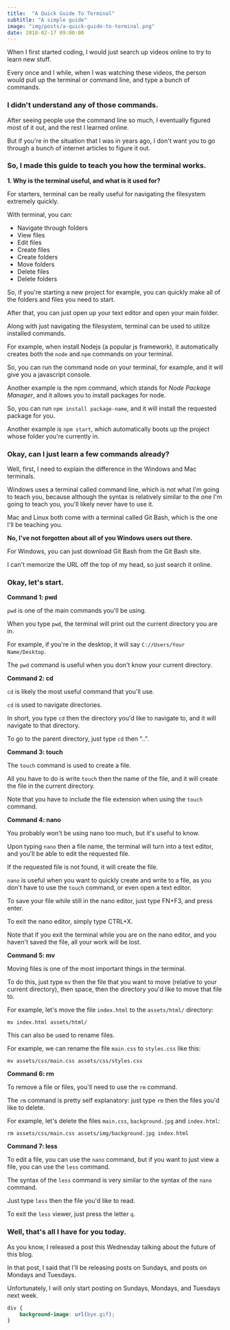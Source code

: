 ```yaml
---
title:  "A Quick Guide To Terminal"
subtitle: "A simple guide"
image: "img/posts/a-quick-guide-to-terminal.png"
date: 2018-02-17 09:00:00
---
```


When I first started coding, I would just search up videos online to try to learn new stuff.

Every once and I while, when I was watching these videos, the person would pull up the terminal or command line, and type a bunch of commands.

### I didn't understand any of those commands.

After seeing people use the command line so much, I eventually figured most of it out, and the rest I learned online.

But if you're in the situation that I was in years ago, I don't want you to go through a bunch of internet articles to figure it out.

### So, I made this guide to teach you how the terminal works.

**1. Why is the terminal useful, and what is it used for?**

For starters, terminal can be really useful for navigating the filesystem extremely quickly.

With terminal, you can:
- Navigate through folders
- View files
- Edit files
- Create files
- Create folders
- Move folders
- Delete files
- Delete folders

So, if you're starting a new project for example, you can quickly make all of the folders and files you need to start.

After that, you can just open up your text editor and open your main folder.

Along with just navigating the filesystem, terminal can be used to utilize installed commands.

For example, when install Nodejs (a popular js framework), it automatically creates both the ```node``` and ```npm``` commands on your terminal.

So, you can run the command node on your terminal, for example, and it will give you a javascript console.

Another example is the npm command, which stands for *Node Package Manager*, and it allows you to install packages for node.

So, you can run ```npm install package-name```, and it will install the requested package for you.

Another example is ```npm start```, which automatically boots up the project whose folder you're currently in.

### Okay, can I just learn a few commands already?

Well, first, I need to explain the difference in the Windows and Mac terminals.

Windows uses a terminal called command line, which is not what I'm going to teach you, because although the syntax is relatively similar to the one I'm going to teach you, you'll likely never have to use it.

Mac and Linux both come with a terminal called Git Bash, which is the one I'll be teaching you.

**No, I've not forgotten about all of you Windows users out there.**

For Windows, you can just download Git Bash from the Git Bash site.

I can't memorize the URL off the top of my head, so just search it online.

### Okay, let's start.

**Command 1: pwd**

```pwd``` is one of the main commands you'll be using.

When you type ```pwd```, the terminal will print out the current directory you are in.

For example, if you're in the desktop, it will say ```C://Users/Your Name/Desktop```.

The ```pwd``` command is useful when you don't know your current directory.

**Command 2: cd**

```cd``` is likely the most useful command that you'll use.

```cd``` is used to navigate directories.

In short, you type ```cd``` then the directory you'd like to navigate to, and it will navigate to that directory.

To go to the parent directory, just type ```cd``` then "..".

**Command 3: touch**

The ```touch``` command is used to create a file.

All you have to do is write ```touch``` then the name of the file, and it will create the file in the current directory.

Note that you have to include the file extension when using the ```touch``` command.

**Command 4: nano**

You probably won't be using nano too much, but it's useful to know.

Upon typing ```nano``` then a file name, the terminal will turn into a text editor, and you'll be able to edit the requested file.

If the requested file is not found, it will create the file.

```nano``` is useful when you want to quickly create and write to a file, as you don't have to use the ```touch``` command, or even open a text editor.

To save your file while still in the nano editor, just type FN+F3, and press enter.

To exit the nano editor, simply type CTRL+X.

Note that if you exit the terminal while you are on the nano editor, and you haven't saved the file, all your work will be lost.

**Command 5: mv**

Moving files is one of the most important things in the terminal.

To do this, just type ```mv``` then the file that you want to move (relative to your current directory), then space, then the directory you'd like to move that file to.

For example, let's move the file ```index.html``` to the ```assets/html/``` directory:

```mv index.html assets/html/```

This can also be used to rename files.

For example, we can rename the file ```main.css``` to ```styles.css``` like this:

```mv assets/css/main.css assets/css/styles.css```

**Command 6: rm**

To remove a file or files, you'll need to use the ```rm``` command.

The ```rm``` command is pretty self explanatory: just type ```rm``` then the files you'd like to delete.

For example, let's delete the files ```main.css```, ```background.jpg``` and ```index.html```:

```rm assets/css/main.css assets/img/background.jpg index.html```

**Command 7: less**

To edit a file, you can use the ```nano``` command, but if you want to just view a file, you can use the ```less``` command.

The syntax of the ```less``` command is very similar to the syntax of the ```nano``` command.

Just type ```less``` then the file you'd like to read.

To exit the ```less``` viewer, just press the letter ```q```.

### Well, that's all I have for you today.

As you know, I released a post this Wednesday talking about the future of this blog.

In that post, I said that I'll be releasing posts on Sundays, and posts on Mondays and Tuesdays.

Unfortunately, I will only start posting on Sundays, Mondays, and Tuesdays next week.

```css
div {
	background-image: url(bye.gif);
}
```